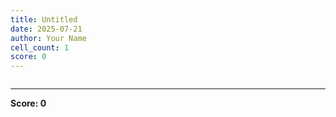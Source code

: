 ```yaml
---
title: Untitled
date: 2025-07-21
author: Your Name
cell_count: 1
score: 0
---
```


```

```


---
**Score: 0**